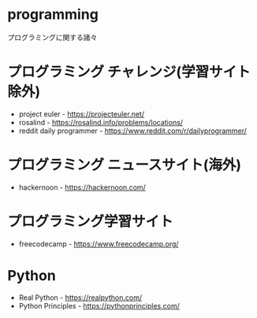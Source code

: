 # programming
プログラミングに関する諸々

# プログラミング チャレンジ(学習サイト除外)
* project euler - https://projecteuler.net/
* rosalind - https://rosalind.info/problems/locations/
* reddit daily programmer - https://www.reddit.com/r/dailyprogrammer/

# プログラミング ニュースサイト(海外)
* hackernoon - https://hackernoon.com/

# プログラミング学習サイト
* freecodecamp - https://www.freecodecamp.org/

# Python
* Real Python - https://realpython.com/
* Python Principles - https://pythonprinciples.com/
